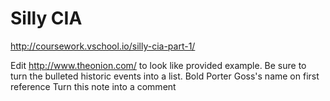 # Silly CIA
http://coursework.vschool.io/silly-cia-part-1/

Edit http://www.theonion.com/ to look like provided example.
Be sure to turn the bulleted historic events into a list.
Bold Porter Goss's name on first reference
Turn this note into a comment